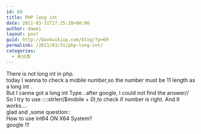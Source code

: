 ```yaml
---
id: 69
title: PHP long int
date: 2011-03-31T17:25:28+00:00
author: dawei
layout: post
guid: http://bookwikiup.com/blog/?p=69
permalink: /2011/03/31/php-long-int/
categories:
  - 未分类
---
```

There is not long int in php.  
today I wanna to check a mobile number,so the number must be 11 length as a long int .  
But I canna got a long int Type&#8230;after google, I could not find the answer//  
So I try to use ::::strlen($mobile + 0),to check if number is right. And It works&#8230;.  
glad and ,some question::  
How to use int64 ON X64 System?  
google !!!